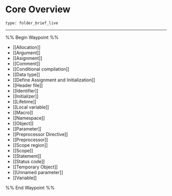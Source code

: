 # Core Overview
 
```ccard
type: folder_brief_live
```
 
---

%% Begin Waypoint %%
- [[Allocation]]
- [[Argument]]
- [[Asignment]]
- [[Comment]]
- [[Conditional compilation]]
- [[Data type]]
- [[Define Assignment and Initialization]]
- [[Header file]]
- [[Identifier]]
- [[Initializer]]
- [[Lifetime]]
- [[Local variable]]
- [[Macro]]
- [[Namespace]]
- [[Object]]
- [[Parameter]]
- [[Preprocessor Directive]]
- [[Preprocessor]]
- [[Scope region]]
- [[Scope]]
- [[Statement]]
- [[Status code]]
- [[Temporary Object]]
- [[Unnamed parameter]]
- [[Variable]]

%% End Waypoint %%
